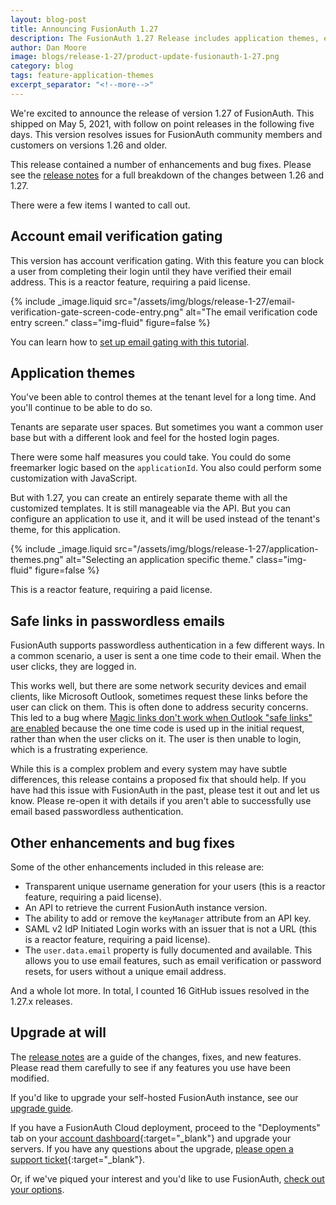 ```yaml
---
layout: blog-post
title: Announcing FusionAuth 1.27
description: The FusionAuth 1.27 Release includes application themes, email gating, safe links fixes and more
author: Dan Moore
image: blogs/release-1-27/product-update-fusionauth-1-27.png
category: blog
tags: feature-application-themes
excerpt_separator: "<!--more-->"
---
```


We're excited to announce the release of version 1.27 of FusionAuth. This shipped on May 5, 2021, with follow on point releases in the following five days. This version resolves issues for FusionAuth community members and customers on versions 1.26 and older. 

<!--more-->

This release contained a number of enhancements and bug fixes. Please see the [release notes](/docs/v1/tech/release-notes/#version-1-27-0) for a full breakdown of the changes between 1.26 and 1.27. 

There were a few items I wanted to call out.

## Account email verification gating

This version has account verification gating. With this feature you can block a user from completing their login until they have verified their email address. This is a reactor feature, requiring a paid license. 

{% include _image.liquid src="/assets/img/blogs/release-1-27/email-verification-gate-screen-code-entry.png" alt="The email verification code entry screen." class="img-fluid" figure=false %}

You can learn how to [set up email gating with this tutorial](/docs/v1/tech/tutorials/gate-accounts-until-verified/).

## Application themes

You've been able to control themes at the tenant level for a long time. And you'll continue to be able to do so.

Tenants are separate user spaces. But sometimes you want a common user base but with a different look and feel for the hosted login pages. 

There were some half measures you could take. You could do some freemarker logic based on the `applicationId`. You also could perform some customization with JavaScript.

But with 1.27, you can create an entirely separate theme with all the customized templates. It is still manageable via the API. But you can configure an application to use it, and it will be used instead of the tenant's theme, for this application.

{% include _image.liquid src="/assets/img/blogs/release-1-27/application-themes.png" alt="Selecting an application specific theme." class="img-fluid" figure=false %}

This is a reactor feature, requiring a paid license.

## Safe links in passwordless emails

FusionAuth supports passwordless authentication in a few different ways. In a common scenario, a user is sent a one time code to their email. When the user clicks, they are logged in.

This works well, but there are some network security devices and email clients, like Microsoft Outlook, sometimes request these links before the user can click on them. This is often done to address security concerns. This led to a bug where [Magic links don't work when Outlook "safe links" are enabled](https://github.com/FusionAuth/fusionauth-issues/issues/629) because the one time code is used up in the initial request, rather than when the user clicks on it. The user is then unable to login, which is a frustrating experience.

While this is a complex problem and every system may have subtle differences, this release contains a proposed fix that should help. If you have had this issue with FusionAuth in the past, please test it out and let us know. Please re-open it with details if you aren't able to successfully use email based passwordless authentication.

## Other enhancements and bug fixes

Some of the other enhancements included in this release are:

* Transparent unique username generation for your users (this is a reactor feature, requiring a paid license).
* An API to retrieve the current FusionAuth instance version. 
* The ability to add or remove the `keyManager` attribute from an API key.
* SAML v2 IdP Initiated Login works with an issuer that is not a URL (this is a reactor feature, requiring a paid license).
* The `user.data.email` property is fully documented and available. This allows you to use email features, such as email verification or password resets, for users without a unique email address.

And a whole lot more. In total, I counted 16 GitHub issues resolved in the 1.27.x releases.

## Upgrade at will

The [release notes](/docs/v1/tech/release-notes/#version-1-27-0) are a guide of the changes, fixes, and new features. Please read them carefully to see if any features you use have been modified.

If you'd like to upgrade your self-hosted FusionAuth instance, see our [upgrade guide](/docs/v1/tech/installation-guide/upgrade/). 

If you have a FusionAuth Cloud deployment, proceed to the "Deployments" tab on your [account dashboard](https://account.fusionauth.io/account/deployment/){:target="_blank"} and upgrade your servers. If you have any questions about the upgrade, [please open a support ticket](https://account.fusionauth.io/account/support/){:target="_blank"}.

Or, if we've piqued your interest and you'd like to use FusionAuth, [check out your options](/pricing/).

